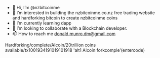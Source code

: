 - 👋 Hi, I’m @nzbitcoinme
- 👀 I’m interested in building the nzbitcoinme.co.nz free trading website  and hardforking bitcoin to create nzbitcoinme coins
- 🌱 I’m currently learning dapp
- 💞️ I’m looking to collaborate with a Blockchain developer.
- 📫 How to reach me donald.munro.dm@gmail.com

<!---
nzbitcoinme/nzbitcoinme is a ✨ special ✨ repository because its `README.md` (this file) appears on your GitHub profile.
You can click the Preview link to take a look at your changes.
--->
Hardforking/complete/AIcoin/20trillion coins available/tx1001934191019101918 'alt1 AIcoin forkcomple'(entercode)
